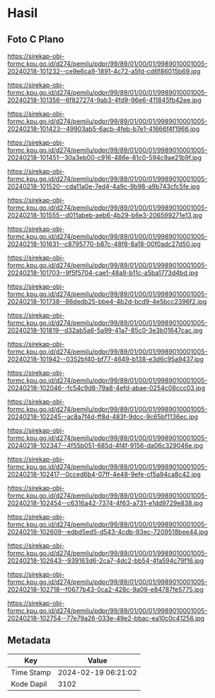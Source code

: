 # Hasil

## Foto C Plano

https://sirekap-obj-formc.kpu.go.id/d274/pemilu/pdpr/99/89/01/00/01/9989010001005-20240218-101232--ce9e6ca9-1891-4c72-a5fd-cd6f86015b69.jpg

https://sirekap-obj-formc.kpu.go.id/d274/pemilu/pdpr/99/89/01/00/01/9989010001005-20240218-101356--6f827274-9ab3-4fd9-96e6-411845fb42ee.jpg

https://sirekap-obj-formc.kpu.go.id/d274/pemilu/pdpr/99/89/01/00/01/9989010001005-20240218-101423--49903ab5-6acb-4feb-b7e1-41666f4f1966.jpg

https://sirekap-obj-formc.kpu.go.id/d274/pemilu/pdpr/99/89/01/00/01/9989010001005-20240218-101451--30a3eb00-c916-486e-81c0-594c9ae21b9f.jpg

https://sirekap-obj-formc.kpu.go.id/d274/pemilu/pdpr/99/89/01/00/01/9989010001005-20240218-101520--cda11a0e-7ed4-4a9c-9b98-a9b743cfc5fe.jpg

https://sirekap-obj-formc.kpu.go.id/d274/pemilu/pdpr/99/89/01/00/01/9989010001005-20240218-101555--d011abeb-aeb6-4b29-b6e3-206599271e13.jpg

https://sirekap-obj-formc.kpu.go.id/d274/pemilu/pdpr/99/89/01/00/01/9989010001005-20240218-101631--c8795770-b87c-48f8-8a18-00f0adc27d50.jpg

https://sirekap-obj-formc.kpu.go.id/d274/pemilu/pdpr/99/89/01/00/01/9989010001005-20240218-101703--9f5f5704-cae1-48a9-b11c-a5ba1773d4bd.jpg

https://sirekap-obj-formc.kpu.go.id/d274/pemilu/pdpr/99/89/01/00/01/9989010001005-20240218-101738--86dedb25-bbe4-4b2d-bcd9-4e5bcc2396f2.jpg

https://sirekap-obj-formc.kpu.go.id/d274/pemilu/pdpr/99/89/01/00/01/9989010001005-20240218-101819--d32ab5a6-5a99-41a7-85c0-3e3b01647cac.jpg

https://sirekap-obj-formc.kpu.go.id/d274/pemilu/pdpr/99/89/01/00/01/9989010001005-20240218-101942--0352bf40-bf77-4649-b138-e3d6c95a9437.jpg

https://sirekap-obj-formc.kpu.go.id/d274/pemilu/pdpr/99/89/01/00/01/9989010001005-20240218-102046--fc54c9d8-79a8-4efd-abae-0254c08ccc03.jpg

https://sirekap-obj-formc.kpu.go.id/d274/pemilu/pdpr/99/89/01/00/01/9989010001005-20240218-102245--ac8a7f4d-ff8d-483f-9dcc-9c65bf1136ec.jpg

https://sirekap-obj-formc.kpu.go.id/d274/pemilu/pdpr/99/89/01/00/01/9989010001005-20240218-102347--4f55b051-685d-4f4f-9156-da06c329046e.jpg

https://sirekap-obj-formc.kpu.go.id/d274/pemilu/pdpr/99/89/01/00/01/9989010001005-20240218-102417--0cced6b4-07ff-4e48-9efe-cf5a94ca8c42.jpg

https://sirekap-obj-formc.kpu.go.id/d274/pemilu/pdpr/99/89/01/00/01/9989010001005-20240218-102454--c6316a42-7374-4f63-a731-e1dd9729e838.jpg

https://sirekap-obj-formc.kpu.go.id/d274/pemilu/pdpr/99/89/01/00/01/9989010001005-20240218-102609--edbd5ed5-d543-4cdb-93ec-7209518bee44.jpg

https://sirekap-obj-formc.kpu.go.id/d274/pemilu/pdpr/99/89/01/00/01/9989010001005-20240218-102643--939163d6-2ca7-4dc2-bb54-4fa594c79f16.jpg

https://sirekap-obj-formc.kpu.go.id/d274/pemilu/pdpr/99/89/01/00/01/9989010001005-20240218-102718--f0677b43-0ca2-428c-9a09-e84787fe5775.jpg

https://sirekap-obj-formc.kpu.go.id/d274/pemilu/pdpr/99/89/01/00/01/9989010001005-20240218-102754--77e79a26-033e-49e2-bbac-ea10c0c41256.jpg


## Metadata

| Key        | Value               |
| ---------- | ------------------- |
| Time Stamp | 2024-02-19 06:21:02 |
| Kode Dapil | 3102                |



